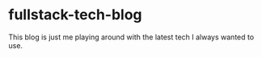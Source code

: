 # fullstack-tech-blog

This blog is just me playing around with the latest tech I always wanted to use.
